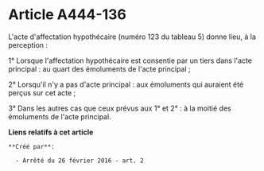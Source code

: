 # Article A444-136

L'acte d'affectation hypothécaire (numéro 123 du tableau 5) donne lieu, à la perception : 

1° Lorsque l'affectation hypothécaire est consentie par un tiers dans l'acte principal : au quart des émoluments de l'acte
principal ; 

2° Lorsqu'il n'y a pas d'acte principal : aux émoluments qui auraient été perçus sur cet acte ; 

3° Dans les autres cas que ceux prévus aux 1° et 2° : à la moitié des émoluments de l'acte principal.

**Liens relatifs à cet article**

	**Créé par**:

	  - Arrêté du 26 février 2016 - art. 2
